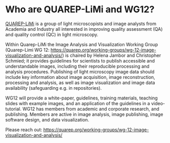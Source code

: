# Who are QUAREP-LiMi and WG12?

[QUAREP-LiMi](https://quarep.org/) is a group of light microscopists and image analysts from Academia and Industry all interested in improving quality assessment (QA) and quality control (QC) in light microscopy. 

Within Quarep-LiMi the Image Analysis and Visualization Working Group (Quarep-Limi WG 12: https://quarep.org/working-groups/wg-12-image-visualization-and-analysis/) is chaired by Helena Jambor and Christopher Schmied; it provides guidelines for scientists to publish accessible and understandable images, including their reproducible processing and analysis procedures. Publishing of light microscopy image data should include key information about image acquisition, image reconstruction, processing and analysis, as well as image visualization and image data availability (safeguarding e.g. in repositories).

WG12 will provide a white-paper, guidelines, training materials, teaching slides with example images, and an application of the guidelines in a video-tutorial. WG12 has members from academic and corporate research, and publishing. Members are active in image analysis, image publishing, image software design, and data visualization.


Please reach out: https://quarep.org/working-groups/wg-12-image-visualization-and-analysis/

<!--Notes which will not be shown on the actual page-->